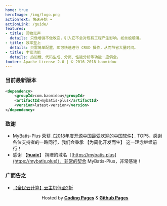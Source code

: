 ```yaml
---
home: true
heroImage: /img/logo.png
actionText: 快速开始 →
actionLink: /guide/
features:
- title: 润物无声
  details: 只做增强不做改变，引入它不会对现有工程产生影响，如丝般顺滑。
- title: 效率至上
  details: 只需简单配置，即可快速进行 CRUD 操作，从而节省大量时间。
- title: 丰富功能
  details: 热加载、代码生成、分页、性能分析等功能一应俱全。
footer: Apache License 2.0 | © 2016-2018 baomidou
---
```


### 当前最新版本

```xml
<dependency>
    <groupId>com.baomidou</groupId>
    <artifactId>mybatis-plus</artifactId>
    <version>latest-version</version>
</dependency>
```

### 致谢
- MyBatis-Plus 荣获[【2018年度开源中国最受欢迎的中国软件】](https://www.oschina.net/question/2896879_2290300) TOP5，感谢各位支持者的一路同行，我们会秉承 【为简化开发而生】 这一理念继续前行！
- 感谢 【**[huaix](https://gitee.com/youthdream)**】 捐赠的域名（[https://mybatis.plus](https://mybatis.plus)），非常的契合 MyBatis-Plus，非常感谢！

### 广而告之
- [【全民云计算】云主机低至2折](https://promotion.aliyun.com/ntms/act/qwbk.html?userCode=5wbjwd1y)

<p align="center">
Hosted by <a href="https://pages.coding.me" target="_blank" style="font-weight:bold">Coding Pages</a> & <a href="https://pages.github.com" target="_blank" style="font-weight:bold">Github Pages</a>
</p>

<script>
export default {
  mounted () {
    var xmlHttp = new XMLHttpRequest()
    xmlHttp.open("GET", "https://img.shields.io/maven-central/v/com.baomidou/mybatis-plus.json", false)
    xmlHttp.send(null)
    var versionInfo = JSON.parse(xmlHttp.responseText).value.replace('v', '')
    var codeNodeList = document.querySelectorAll('code')
    for (var i = 0; i < codeNodeList.length; i++) {
        codeNodeList[i].innerHTML = codeNodeList[i].innerHTML.replace('latest-version', versionInfo)
    }
  }
}
</script>
